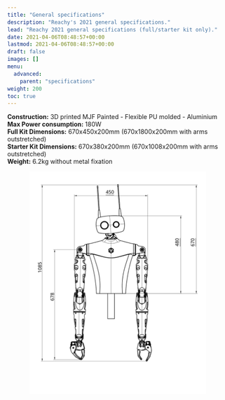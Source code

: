 ```yaml
---
title: "General specifications"
description: "Reachy's 2021 general specifications."
lead: "Reachy 2021 general specifications (full/starter kit only)."
date: 2021-04-06T08:48:57+00:00
lastmod: 2021-04-06T08:48:57+00:00
draft: false
images: []
menu:
  advanced:
    parent: "specifications"
weight: 200
toc: true
---
```


**Construction:** 3D printed MJF Painted - Flexible PU molded - Aluminium   
**Max Power consumption:** 180W   
**Full Kit Dimensions:** 670x450x200mm (670x1800x200mm with arms outstretched)   
**Starter Kit Dimensions:** 670x380x200mm (670x1008x200mm with arms outstretched)    
**Weight:** 6.2kg without metal fixation   

<p align="center">
  <img src="reachy_schematic.png" alt="drawing" width="80%"/>
</p>

